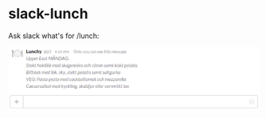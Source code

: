 # slack-lunch
Ask slack what's for /lunch:

![Screenshot usage](https://raw.githubusercontent.com/anhallbe/slack-lunch/master/screenshot1.png)
